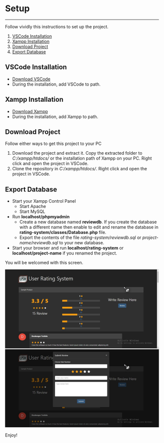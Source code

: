 # Setup

---
Follow vividly this instructions to set up  the project.

1. [VSCode Installation](#vscode-installation)
2. [Xampp Installation](#xampp-installation)
3. [Download Project](#download-project)
4. [Export Database](#export-database)

## VSCode Installation

- [Download VSCode](https://code.visualstudio.com/download)
- During the installation, add VSCode to path.

## Xampp Installation

- [Download Xampp](https://www.apachefriends.org/download.html)
- During the installation, add Xampp to path.

## Download Project

Follow either ways to get this project to your PC

1. Download the project and extract it. Copy the extracted folder to *C:/xampp/htdocs/* or the installation path of Xampp on your PC. Right click and open the project in VSCode.
1. Clone the repository in *C:/xampp/htdocs/*. Right click and open the project in VSCode.

## Export Database

- Start your Xampp Control  Panel
  - Start Apache
  - Start MySQL
- Run __localhost/phpmyadmin__
  - Create a new database named __reviewdb__. If you create the database with a different name then enable to edit and rename the database in __rating-system/classes/Database.php__ file.
  - Export the contents  of the file *rating-system/reviewdb.sql* or *project-name/reviewdb.sql* to your new database.
- Start your browser and run __localhost/rating-system__ or __localhost/project-name__ if you renamed the project.

You will be welcomed with this screen.<br />

![index image](./public/images/rs-1.jpg)
![index image](./public/images/rs-2.jpg)

Enjoy!